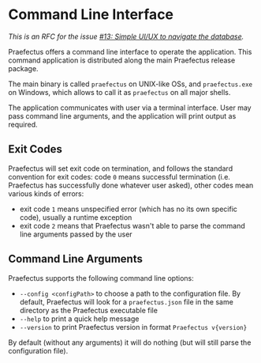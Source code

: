 Command Line Interface
======================

_This is an RFC for the issue [#13: Simple UI/UX to navigate the
database][issue-13]._

Praefectus offers a command line interface to operate the application. This
command application is distributed along the main Praefectus release package.

The main binary is called `praefectus` on UNIX-like OSs, and `praefectus.exe` on
Windows, which allows to call it as `praefectus` on all major shells.

The application communicates with user via a terminal interface. User may pass
command line arguments, and the application will print output as required.

Exit Codes
----------

Praefectus will set exit code on termination, and follows the standard
convention for exit codes: code `0` means successful termination (i.e.
Praefectus has successfully done whatever user asked), other codes mean various
kinds of errors:

- exit code `1` means unspecified error (which has no its own specific code),
  usually a runtime exception
- exit code `2` means that Praefectus wasn't able to parse the command line
  arguments passed by the user

Command Line Arguments
----------------------

Praefectus supports the following command line options:

- `--config <configPath>` to choose a path to the configuration file. By
  default, Praefectus will look for a `praefectus.json` file in the same
  directory as the Praefectus executable file
- `--help` to print a quick help message
- `--version` to print Praefectus version in format `Praefectus v{version}`

By default (without any arguments) it will do nothing (but will still parse the
configuration file).

[issue-13]: https://github.com/ForNeVeR/praefectus/issues/13
